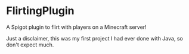 # FlirtingPlugin
A Spigot plugin to flirt with players on a Minecraft server!

Just a disclaimer, this was my first project I had ever done with Java, so don't expect much.

